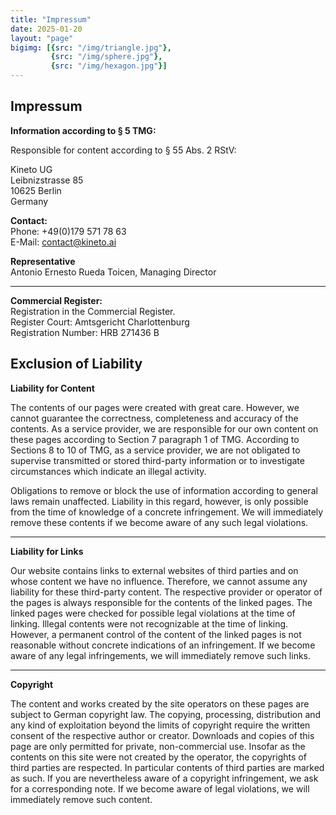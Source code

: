 ```yaml
---
title: "Impressum"
date: 2025-01-20
layout: "page"
bigimg: [{src: "/img/triangle.jpg"}, 
         {src: "/img/sphere.jpg"}, 
         {src: "/img/hexagon.jpg"}]
---
```


## Impressum

**Information according to § 5 TMG:**

Responsible for content according to § 55 Abs. 2 RStV:

Kineto UG  
Leibnizstrasse 85  
10625 Berlin  
Germany

**Contact:**  
Phone: +49(0)179 571 78 63  
E-Mail: contact@kineto.ai

**Representative**  
Antonio Ernesto Rueda Toicen, Managing Director

_______

**Commercial Register:**  
Registration in the Commercial Register.  
Register Court: Amtsgericht Charlottenburg  
Registration Number: HRB 271436 B

## Exclusion of Liability

**Liability for Content**

The contents of our pages were created with great care. However, we cannot guarantee the correctness, completeness and accuracy of the contents. As a service provider, we are responsible for our own content on these pages according to Section 7 paragraph 1 of TMG. According to Sections 8 to 10 of TMG, as a service provider, we are not obligated to supervise transmitted or stored third-party information or to investigate circumstances which indicate an illegal activity.

Obligations to remove or block the use of information according to general laws remain unaffected. Liability in this regard, however, is only possible from the time of knowledge of a concrete infringement. We will immediately remove these contents if we become aware of any such legal violations.

______

**Liability for Links**

Our website contains links to external websites of third parties and on whose content we have no influence. Therefore, we cannot assume any liability for these third-party content. The respective provider or operator of the pages is always responsible for the contents of the linked pages. The linked pages were checked for possible legal violations at the time of linking. Illegal contents were not recognizable at the time of linking. However, a permanent control of the content of the linked pages is not reasonable without concrete indications of an infringement. If we become aware of any legal infringements, we will immediately remove such links.

______

**Copyright**

The content and works created by the site operators on these pages are subject to German copyright law. The copying, processing, distribution and any kind of exploitation beyond the limits of copyright require the written consent of the respective author or creator. Downloads and copies of this page are only permitted for private, non-commercial use. Insofar as the contents on this site were not created by the operator, the copyrights of third parties are respected. In particular contents of third parties are marked as such. If you are nevertheless aware of a copyright infringement, we ask for a corresponding note. If we become aware of legal violations, we will immediately remove such content.